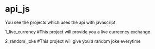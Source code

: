 # api_js
You see the projects which uses the api with javascript

1_live_currency #This project will provide you a live currecncy exchange

2_random_joke #This project will give you a random joke everytime